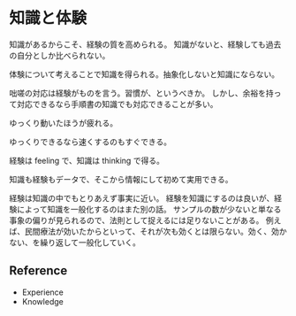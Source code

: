 # 知識と体験

知識があるからこそ、経験の質を高められる。
知識がないと、経験しても過去の自分としか比べられない。

体験について考えることで知識を得られる。抽象化しないと知識にならない。

咄嗟の対応は経験がものを言う。習慣が、というべきか。
しかし、余裕を持って対応できるなら手順書の知識でも対応できることが多い。

ゆっくり動いたほうが疲れる。

ゆっくりできるなら速くするのもすぐできる。

経験は feeling で、知識は thinking で得る。

知識も経験もデータで、そこから情報にして初めて実用できる。

経験は知識の中でもとりあえず事実に近い。
経験を知識にするのは良いが、経験によって知識を一般化するのはまた別の話。
サンプルの数が少ないと単なる事象の偏りが見られるので、法則として捉えるには足りないことがある。
例えば、民間療法が効いたからといって、それが次も効くとは限らない。効く、効かない、を繰り返して一般化していく。

## Reference

- Experience
- Knowledge
